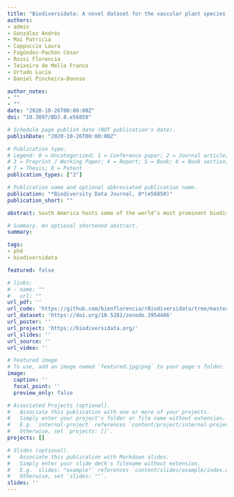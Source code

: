 ```yaml
---
title: "Biodiversidata: A novel dataset for the vascular plant species diversity in Uruguay"
authors:
- admin
- González Andrés
- Mai Patricia
- Cappuccio Laura
- Fagúndez-Pachón César
- Rossi Florencia
- Teixeira de Mello Franco
- Urtado Lucía
- Daniel Pincheira-Donoso

author_notes:
- ""
- ""
date: "2020-10-26T00:00:00Z"
doi: "10.3897/BDJ.8.e56850"

# Schedule page publish date (NOT publication's date).
publishDate: "2020-10-26T00:00:00Z"

# Publication type.
# Legend: 0 = Uncategorized; 1 = Conference paper; 2 = Journal article;
# 3 = Preprint / Working Paper; 4 = Report; 5 = Book; 6 = Book section;
# 7 = Thesis; 8 = Patent
publication_types: ["2"]

# Publication name and optional abbreviated publication name.
publication: "*Biodiversity Data Journal, 8*(e56850)"
publication_short: ""

abstract: South America hosts some of the world’s most prominent biodiversity hotspots. Yet, Uruguay – a country where multiple major ecosystems converge – ranks amongst the countries with the lowest levels of available digital biodiversity data in the continent. Such prevalent data scarcity has significantly undermined our ability to progress towards evidence-based conservation actions – a critical limitation for a country with a strong focus on agricultural industries and only 1.3% of the land surface guarded by protected areas. Under today’s rapid biodiversity loss and environmental changes, the need for open-access biodiversity data is more pressing than ever before. To address this national issue, Biodiversidata – Uruguay’s first Consortium of Biodiversity Data – has recently emerged with the aim of assembling a constantly growing database for the biodiversity of this country. While the first phase of the project targeted vertebrate biodiversity, the second phase presented in this paper spans the biodiversity of plants. As part of the second phase of the Biodiversidata initiative, we present the first comprehensive open-access species-level database of the vascular plant diversity recorded in Uruguay to date (i.e. all species for which data are currently available and species presence has been confirmed). It contains 12,470 occurrence records from across 1,648 species and 160 families, which roughly represents 60% of the total recorded flora of Uruguay. The primary biodiversity data include extant native and introduced species from the lycophytes, ferns, gymnosperms and angiosperms groups. Records were collated from multiple sources, including data available in peer-reviewed scientific literature, institutional scientific collections and datasets contributed by members of the Biodiversidata initiative. The complete database can be accessed at the Zenodo repository (doi.org/10.5281/zenodo.3954406).

# Summary. An optional shortened abstract.
summary:

tags:
- phd
- biodiversidata

featured: false

# links:
# - name: ""
#   url: ""
url_pdf: ''
url_code: 'https://github.com/bienflorencia/rBiodiversidata/tree/master/Plants%20Data%20Paper%20Scripts'
url_dataset: 'https://doi.org/10.5281/zenodo.3954406'
url_poster: ''
url_project: 'https://biodiversidata.org/'
url_slides: ''
url_source: ''
url_video: ''

# Featured image
# To use, add an image named `featured.jpg/png` to your page's folder.
image:
  caption: ''
  focal_point: ''
  preview_only: false

# Associated Projects (optional).
#   Associate this publication with one or more of your projects.
#   Simply enter your project's folder or file name without extension.
#   E.g. `internal-project` references `content/project/internal-project/index.md`.
#   Otherwise, set `projects: []`.
projects: []

# Slides (optional).
#   Associate this publication with Markdown slides.
#   Simply enter your slide deck's filename without extension.
#   E.g. `slides: "example"` references `content/slides/example/index.md`.
#   Otherwise, set `slides: ""`.
slides: ''
---
```

